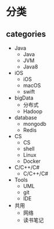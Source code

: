 
# 分类

## categories

* Java
  - Java
  - JVM
  - Java8
* iOS
  - iOS
  - macOS
  - swift
* bigData
  - 分布式
  - Hadoop
* database
  - mongodb
  - Redis
* CS
  - CS
  - shell
  - Linux
  - Docker
* C/C++/C#
  - C/C++/C#
* Tools
  - UML
  - git
  - IDE
* 共用
  - 网络
  - 读书笔记 
